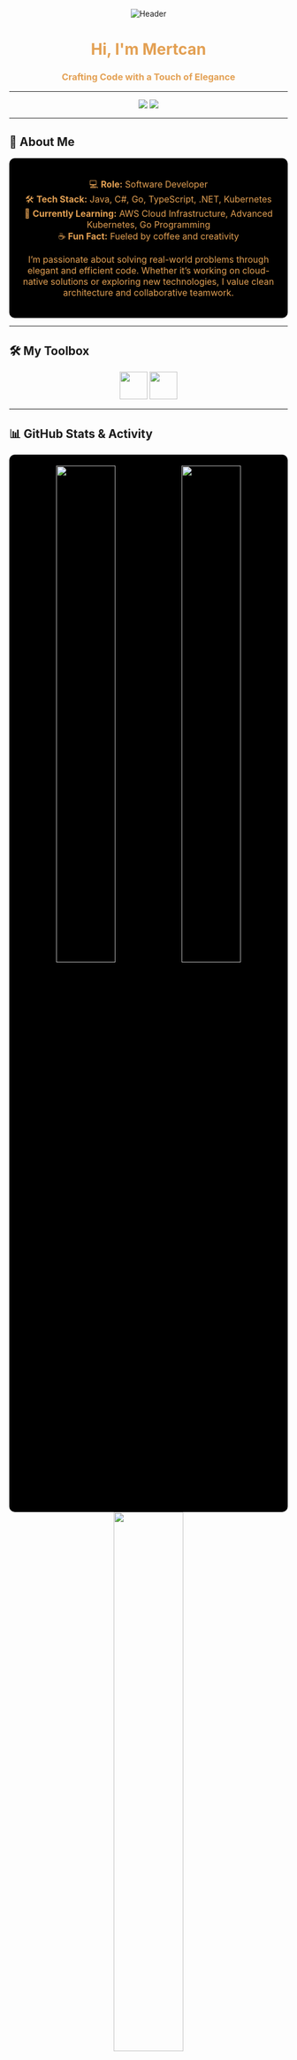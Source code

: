 <div align="center">

![Header](https://capsule-render.vercel.app/api?type=waving&color=0:e3a053,100:000000&height=230&section=header&text=Welcome%20to%20My%20Profile&fontSize=38&fontColor=ffffff)

</div>

<h1 align="center" style="color: #e3a053;">Hi, I'm Mertcan</h1>
<h3 align="center" style="color: #e3a053;">Crafting Code with a Touch of Elegance</h3>

---

<div align="center">
  <img src="https://img.shields.io/github/followers/kekolas12?label=Followers&style=for-the-badge&color=e3a053&logo=github&logoColor=black" />
  <img src="https://komarev.com/ghpvc/?username=kekolas12&label=Profile%20Views&color=e3a053&style=for-the-badge" />
</div>

---

## 🖤 About Me

<div align="center" style="background-color: #000000; padding: 20px; border-radius: 10px; font-size: 16px; color: #e3a053;">
  
💻 **Role:** Software Developer  
🛠️ **Tech Stack:** Java, C#, Go, TypeScript, .NET, Kubernetes  
🎯 **Currently Learning:** AWS Cloud Infrastructure, Advanced Kubernetes, Go Programming  
☕ **Fun Fact:** Fueled by coffee and creativity  

I’m passionate about solving real-world problems through elegant and efficient code. Whether it’s working on cloud-native solutions or exploring new technologies, I value clean architecture and collaborative teamwork.

</div>

---

## 🛠️ My Toolbox

<div align="center">
  <img src="https://skillicons.dev/icons?i=java,go,ts,c,cpp,cs,dotnet,docker,kubernetes&theme=dark" height="50" />
  <img src="https://skillicons.dev/icons?i=aws,azure,linux,github,git,postgres,mongodb&theme=dark" height="50" />
</div>

---

## 📊 GitHub Stats & Activity

<div align="center" style="background-color: #000000; padding: 20px; border-radius: 10px;">
  <img src="https://github-readme-stats.vercel.app/api?username=kekolas12&show_icons=true&theme=github_dark&hide_border=true&bg_color=000000&title_color=e3a053&text_color=ffffff&icon_color=e3a053" width="48%" />
  <img src="https://github-readme-streak-stats.herokuapp.com/?user=kekolas12&theme=github-dark&hide_border=true&background=000000&stroke=e3a053&ring=e3a053&fire=e3a053&currStreakLabel=ffffff" width="48%" />
</div>

<div align="center">
  <img src="https://github-readme-stats.vercel.app/api/top-langs/?username=kekolas12&layout=compact&theme=github_dark&hide_border=true&bg_color=000000&title_color=e3a053&text_color=ffffff" width="50%" />
</div>

---

## 🌟 LeetCode Journey

<div align="center">
  <img src="https://leetcard.jacoblin.cool/mmeto340?theme=dark&font=Karma&ext=heatmap" alt="LeetCode Stats" width="400">
</div>

---

## 🖤 Let's Connect

<div align="center">
  <a href="mailto:mmeto340@gmail.com">
    <img src="https://img.shields.io/badge/Email-e3a053?style=for-the-badge&logo=gmail&logoColor=black" />
  </a>
  <a href="https://discord.com/users/mertcan99_">
    <img src="https://img.shields.io/badge/Discord-e3a053?style=for-the-badge&logo=discord&logoColor=black" />
  </a>
  <a href="https://github.com/kekolas12">
    <img src="https://img.shields.io/badge/GitHub-e3a053?style=for-the-badge&logo=github&logoColor=black" />
  </a>
</div>

---

<div align="center">

![Footer](https://capsule-render.vercel.app/api?type=waving&color=0:000000,100:e3a053&height=150&section=footer&fontSize=24&fontColor=ffffff)

</div>
